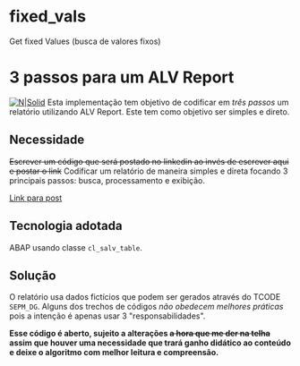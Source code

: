 # fixed_vals
Get fixed Values (busca de valores fixos)
# 3 passos para um ALV Report #

[![N|Solid](https://wiki.scn.sap.com/wiki/download/attachments/1710/ABAP%20Development.png?version=1&modificationDate=1446673897000&api=v2)](https://www.sap.com/brazil/developer.html)
Esta implementação tem objetivo de codificar em _três passos_ um relatório utilizando ALV Report. Este tem como objetivo ser simples e direto.

## Necessidade ##
~~Escrever um código que será postado no linkedin ao invés de escrever aqui e postar o link~~ Codificar um relatório de maneira simples e direta focando 3 principais passos: busca, processamento e exibição.

[Link para post](https://www.linkedin.com/pulse/sobre-estrutura-de-relat%C3%B3rio-alv-edmilson-nascimento-de-jesus/)

## Tecnologia adotada ##
ABAP usando classe `cl_salv_table`. 

## Solução ##
O relatório usa dados fictícios que podem ser gerados através do TCODE `SEPM_DG`. Alguns dos trechos de códigos *não obedecem melhores práticas* pois a intenção é apenas usar 3 "responsabilidades". 

**Esse código é aberto, sujeito a alterações ~~a hora que me der na telha~~ assim que houver uma necessidade que trará ganho didático ao conteúdo e deixe o algoritmo com melhor leitura e compreensão.**
